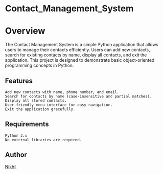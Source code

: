 # Contact_Management_System
# Overview
The Contact Management System is a simple Python application that allows users to manage their contacts efficiently. Users can add new contacts, search for existing contacts by name, display all contacts, and exit the application. This project is designed to demonstrate basic object-oriented programming concepts in Python.

## Features

    Add new contacts with name, phone number, and email.
    Search for contacts by name (case-insensitive and partial matches).
    Display all stored contacts.
    User-friendly menu interface for easy navigation.
    Exit the application gracefully.

## Requirements

    Python 3.x
    No external libraries are required.
## Author
[Nikhil](https://github.com/nikhilsh027)

